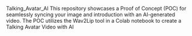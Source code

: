 Talking_Avatar_AI
This repository showcases a Proof of Concept (POC) for seamlessly syncing your image and introduction with an AI-generated video. The POC utilizes the Wav2Lip tool in a Colab notebook to create a Talking Avatar Video with AI

